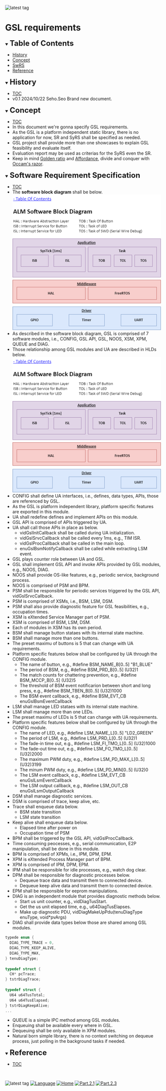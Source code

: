![latest tag](https://img.shields.io/github/v/tag/gtuja/GSL.svg?color=brightgreen)

# GSL requirements

<div id="toc"></div>
<details open>
<summary><font size="5"><b>Table of Contents</b></font></summary>

- [History](#history)
- [Concept](#Concept)
- [SwRS](#SwRS)
- [Reference](#Reference)

</details>

<div id="history"></div>
<details open>
<summary><font size="5"><b>History</b></font></summary> 

- [TOC](#toc)
- v0.1 2024/10/22 Seho.Seo Brand new document.

</details>

<div id="Concept"></div>
<details open>
<summary><font size="5"><b>Concept</b></font></summary>

- [TOC](#toc)
- In this document we're gonna specify GSL requirements.
- As the GSL is a platform independent static library, there is no application for now, SR and SyRS shall be specified as needed.
- GSL project shall provide more than one showcases to explain GSL feasibility and evaluate itself.
- Evaluation report may be used as criterias for the SyRS even the SR.
- Keep in mind [Golden ratio](https://en.m.wikipedia.org/wiki/Golden_ratio) and [Affordance](https://en.m.wikipedia.org/wiki/Affordance), divide and conquer with [Occam's razor](https://en.m.wikipedia.org/wiki/Occam%27s_razor). 

</details>

<div id="SwRS"></div>
<details open>
<summary><font size="5"><b>Software Requirement Specification</b></font></summary>

- [TOC](#toc)
- The **software block diagram** shall be below.<br>
![Software Block Diagram](https://github.com/gtuja/CSC_MS/blob/main/Resources/Part2/Part2_ALM_SoftwareBlockDiagram.drawio.png)<br>
- As described in the software block diagram, GSL is comprised of 7 software modules, i.e., CONFIG, GSL API, GSL, NOOS, XSM, XPM, QUEUE and DIAG.
- Those relationship among GSL modules and UA are described in HLDs below.<br>
![High Level Design](https://github.com/gtuja/CSC_MS/blob/main/Resources/Part2/Part2_ALM_SoftwareBlockDiagram.drawio.png)<br>
- CONFIG shall define UA interfaces, i.e., defines, data types, APIs, those are referenced by GSL.
- As the GSL is platform independent library, platform specific features are exported in this module.
- UA shall redefine defines and implement APIs on this module.
- GSL API is comprised of APIs triggered by UA.
- UA shall call those APIs in place as below.
  - vidGslInitCallback shall be called during UA initialization.
  - vidGslSrvcCallback shall be called every 1ms, e.g., TIM ISR.
  - vidGslProcCallback shall be called in the main loop.
  - enuGslBsmNotifyCallback shall be called while extracting LSM event.
- GSL plays counter role between UA and GSL.
- GSL shall implement GSL API and invoke APIs provided by GSL modules, e.g., NOOS, DIAG.
- NOOS shall provide OS-like features, e.g., periodic service, background process.
- NOOS is comprised of PSM and BPM.
- PSM shall be responsible for periodic services triggered by the GSL API, vidGslSrvcCallback.
- PSM is comprised of XSMs, i.e., BSM, LSM, DSM.
- PSM shall also provide diagnostic feature for GSL feasibilities, e.g., occupation times.
- XSM is eXtended Service Manager part of PSM.
- XSM is comprised of BSM, LSM, DSM.
- Each of modules in XSM has its own period.
- BSM shall manage button stataes with its internal state machine.
- BSM shall manage more than one buttons.
- The preset maximu of buttons is 5 that can change with UA requirements.
- Platform specific features below shall be configured by UA through the CONFIG module.
  - The name of button, e.g., #define BSM_NAME_B[0..5] "B1_BLUE"
  - The period of BSM, e.g., #define BSM_PRD_B[0..5] (U32)1
  - The match counts for chattering prevention, e.g., #define BSM_MCCP_B[0..5] (U32)5
  - The threshold of BSM event notificarion between short and long press, e.g., #define BSM_TBEN_B[0..5] (U32)1000
  - The BSM event callback, e.g., #define BSM_EVT_CB enuGslBsmEventCallback
- LSM shall manage LED stataes with its internal state machine.
- LSM shall manage more than one LEDs.
- The preset maximu of LEDs is 5 that can change with UA requirements.
- Platform specific features below shall be configured by UA through the CONFIG module.
  - The name of LED, e.g., #define LSM_NAME_L[0..5] "LD2_GREEN"
  - The period of LSM, e.g., #define LSM_PRD_L[0..5] (U32)1
  - The fade-in time out, e.g., #define LSM_FI_TMO_L[0..5] (U32)1000
  - The fade-out time out, e.g., #define LSM_FO_TMO_L[0..5] (U32)2000
  - The maximum PWM duty, e.g., #define LSM_PD_MAX_L[0..5] (U32)3199
  - The minum PWM duty, e.g., #define LSM_PD_MIN[0..5] (U32)0
  - The LSM event callback, e.g., #define LSM_EVT_CB enuGslLsmEventCallback
  - The LSM output callback, e.g., #define LSM_OUT_CB enuGslLsmOutputCallback
- DSM shall manage diagnostic services.
- DSM is comprised of trace, keep alive, etc.
- Trace shall enqueue data below.
  - BSM state transition
  - LSM state transition
- Keep alive shall enqueue data below.
  - Elapsed time after power on
  - Occupation time of PSM
- BPM shall be triggered by the GSL API, vidGslProcCallback.
- Time consuming peocesses, e.g., serial communication, E2P manipulation, shall be done in this module.
- BPM is comprised of XPMs, i.e., IPM, DPM, EPM.
- XPM is eXtended Process Manager part of BPM.
- XPM is comprised of IPM, DPM, EPM.
- IPM shall be responsible for idle processes, e.g., watch dog clear.
- DPM shall be responsible for diagnostic processes below.
  - Dequeue trace data and transmit them to connected device.
  - Dequeue keep alive data and transmit them to connected device.
- EPM shall be responsible for eeprom manipulations.
- DIAG is an independent module that provides diagnostic methods below.
  - Start us unit counter, e.g., vidDiagTusStart.
  - Get the us unit elapsed time, e.g., u64DiagTusElapses.
  - Make up diagnostic PDU, vidDiagMakeUpPdu(tenuDiagType enuType, void*pvArgs)
- DIAG shall provide data types below those are shared among GSL modules.

```C
typede enum {
  DIAG_TYPE_TRACE = 0,
  DIAG_TYPE_KEEP_ALIVE,
  DIAG_TYPE_MAX,
} tenuDiagType;

typedef struct {
  CH* pcTrace;
} tstrDiagTrace;

typedef struct {
  U64 u64TusTotal;
  U64 u64TusElapsed;
} tstrDiagKeepAlive;
...
```
- QUEUE is a simple IPC method among GSL modules.
- Enqueuing shall be available every where in GSL.
- Dequeuing shall be only available in XPM modules.
- Natural born simple library, there is no context switching on dequeue process, just polling in the background tasks if needed.

</details>

<div id="Reference"></div>
<details open>
<summary><font size="5"><b>Reference</b></font></summary>

- [TOC](#toc)

</details>
<br>

![latest tag](https://img.shields.io/github/v/tag/gtuja/CSC_MS.svg?color=brightgreen)
[![Language](https://img.shields.io/badge/Language-%E6%97%A5%E6%9C%AC%E8%AA%9E-brightgreen)](https://github.com/gtuja/CSC_MS/blob/main/Part2/2.RequirementAnalysis.md)
[![Home](https://img.shields.io/badge/Home-Readme-brightgreen)](https://github.com/gtuja/CSC_MS/blob/main/README_en.md)
[![Part.2.1](https://img.shields.io/badge/Prev-Part.2.1-brightgreen)](https://github.com/gtuja/CSC_MS/blob/main/Part2/1.WorFlowOnGithub_en.md)
[![Part.2.3](https://img.shields.io/badge/Next-Part.2.3-brightgreen)](https://github.com/gtuja/CSC_MS/blob/main/Part2/3.SoftwareDesign_en.md)